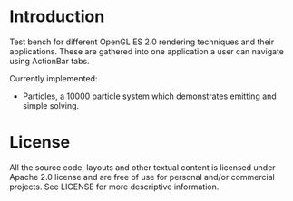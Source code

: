 Introduction
============

Test bench for different OpenGL ES 2.0 rendering techniques and their applications.
These are gathered into one application a user can navigate using ActionBar
tabs.

Currently implemented:

* Particles, a 10000 particle system which demonstrates emitting and simple solving.

License
=======

All the source code, layouts and other textual content is licensed under Apache 2.0 license
and are free of use for personal and/or commercial projects. See LICENSE for more descriptive 
information.
